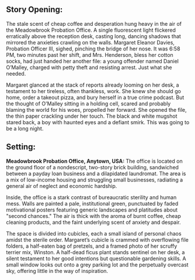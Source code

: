 ## Story Opening:

The stale scent of cheap coffee and desperation hung heavy in the air of the Meadowbrook Probation Office. A single fluorescent light flickered erratically above the reception desk, casting long, dancing shadows that mirrored the anxieties crawling on the walls. Margaret Eleanor Davies, Probation Officer III, sighed, pinching the bridge of her nose. It was 6:58 PM, two minutes past her shift, and Mrs. Henderson, bless her cotton socks, had just handed her another file: a young offender named Daniel O’Malley, charged with petty theft and resisting arrest. Just what she needed.

Margaret glanced at the stack of reports already looming on her desk, a testament to her tireless, often thankless, work. She knew she should go home, order a takeout pizza, and bury herself in a true crime podcast. But the thought of O'Malley sitting in a holding cell, scared and probably blaming the world for his woes, propelled her forward. She opened the file, the thin paper crackling under her touch. The black and white mugshot stared back, a boy with haunted eyes and a defiant smirk. This was going to be a long night.

## Setting:

**Meadowbrook Probation Office, Anytown, USA:** The office is located on the ground floor of a nondescript, two-story brick building, sandwiched between a payday loan business and a dilapidated laundromat. The area is a mix of low-income housing and struggling small businesses, radiating a general air of neglect and economic hardship.

Inside, the office is a stark contrast of bureaucratic sterility and human mess. Walls are painted a pale, institutional green, punctuated by faded motivational posters featuring generic landscapes and platitudes about "second chances." The air is thick with the aroma of burnt coffee, cheap cleaning products, and the faint underlying scent of anxiety and despair.

The space is divided into cubicles, each a small island of personal chaos amidst the sterile order. Margaret’s cubicle is crammed with overflowing file folders, a half-eaten bag of pretzels, and a framed photo of her scruffy terrier mix, Winston. A half-dead ficus plant stands sentinel on her desk, a silent testament to her good intentions but questionable gardening skills. A small window looks out onto a grey parking lot and the perpetually overcast sky, offering little in the way of inspiration.
